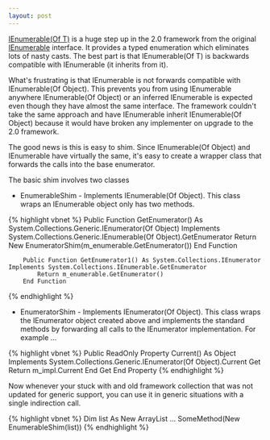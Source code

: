 ```yaml
---
layout: post
---
```

[IEnumerable(Of T)](http://msdn2.microsoft.com/en-us/library/9eekhta0.aspx) is a huge step up in the 2.0 framework from the original [IEnumerable](http://msdn2.microsoft.com/en-us/library/9eekhta0.aspx) interface.  It provides a typed enumeration which eliminates lots of nasty casts.  The best part is that IEnumerable(Of T) is backwards compatible with IEnumerable (it inherits from it).

What's frustrating is that IEnumerable is not forwards compatible with IEnumerable(Of Object).  This prevents you from using IEnumerable anywhere IEnumerable(Of Object) or an inferred IEnumerable<T> is expected even though they have almost the same interface. The framework couldn't take the same approach and have IEnumerable inherit IEnumerable(Of Object) because it would have broken any implementer on upgrade to the 2.0 framework.

The good news is this is easy to shim.  Since IEnumerable(Of Object) and IEnumerable have virtually the same, it's easy to create a wrapper class that forwards the calls into the base enumerator.

The basic shim involves two classes

* EnumerableShim - Implements IEnumerable(Of Object).  This class wraps an IEnumerable object only has two methods. 
    
{% highlight vbnet %}
        Public Function GetEnumerator() As System.Collections.Generic.IEnumerator(Of Object) Implements System.Collections.Generic.IEnumerable(Of Object).GetEnumerator
            Return New EnumeratorShim(m_enumerable.GetEnumerator())
        End Function
    
        Public Function GetEnumerator1() As System.Collections.IEnumerator Implements System.Collections.IEnumerable.GetEnumerator
            Return m_enumerable.GetEnumerator()
        End Function
{% endhighlight %}

* EnumeratorShim - Implements IEnumerator(Of Object).  This class wraps the IEnumerator object created above and implements the standard methods by forwarding all calls to the IEnumerator implementation.  For example ...
    
{% highlight vbnet %}
Public ReadOnly Property Current() As Object Implements System.Collections.Generic.IEnumerator(Of Object).Current
    Get
        Return m_impl.Current
    End Get
End Property
{% endhighlight %}

Now whenever your stuck with and old framework collection that was not updated for generic support, you can use it in generic situations with a single indirection call.  
    
{% highlight vbnet %}
Dim list As New ArrayList
...
SomeMethod(New EnumerableShim(list))
{% endhighlight %}

